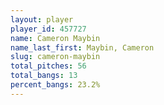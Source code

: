```yaml
---
layout: player
player_id: 457727
name: Cameron Maybin
name_last_first: Maybin, Cameron
slug: cameron-maybin
total_pitches: 56
total_bangs: 13
percent_bangs: 23.2%
---
```

